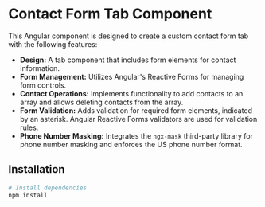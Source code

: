 # Contact Form Tab Component

This Angular component is designed to create a custom contact form tab with the following features:

- **Design:** A tab component that includes form elements for contact information.
- **Form Management:** Utilizes Angular's Reactive Forms for managing form controls.
- **Contact Operations:** Implements functionality to add contacts to an array and allows deleting contacts from the array.
- **Form Validation:** Adds validation for required form elements, indicated by an asterisk. Angular Reactive Forms validators are used for validation rules.
- **Phone Number Masking:** Integrates the `ngx-mask` third-party library for phone number masking and enforces the US phone number format.

## Installation

```bash
# Install dependencies
npm install
